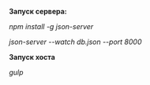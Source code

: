 **Запуск сервера:**

_npm install -g json-server_

_json-server --watch db.json --port 8000_


**Запуск хоста**

_gulp_